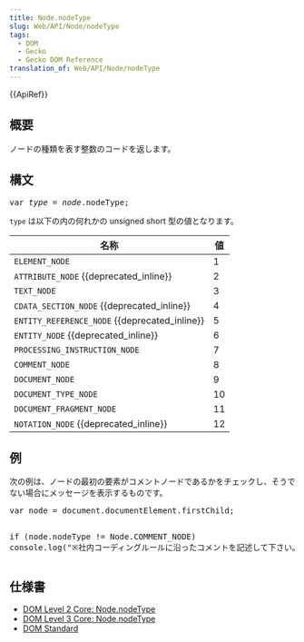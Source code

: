 ```yaml
---
title: Node.nodeType
slug: Web/API/Node/nodeType
tags:
  - DOM
  - Gecko
  - Gecko DOM Reference
translation_of: Web/API/Node/nodeType
---
```

<div>
 {{ApiRef}}</div>
<h2 id="Summary" name="Summary">概要</h2>
<p>ノードの種類を表す整数のコードを返します。</p>
<h2 id="Syntax" name="Syntax">構文</h2>
<pre class="syntaxbox">var <var>type</var> = <var>node</var>.nodeType;
</pre>
<p><code>type</code> は以下の内の何れかの unsigned short 型の値となります。</p>
<table>
 <thead>
  <tr>
   <th scope="col">名称</th>
   <th scope="col">値</th>
  </tr>
 </thead>
 <tbody>
  <tr>
   <td><code>ELEMENT_NODE</code></td>
   <td>1</td>
  </tr>
  <tr>
   <td><code>ATTRIBUTE_NODE</code> {{deprecated_inline}}</td>
   <td>2</td>
  </tr>
  <tr>
   <td><code>TEXT_NODE</code></td>
   <td>3</td>
  </tr>
  <tr>
   <td><code>CDATA_SECTION_NODE</code> {{deprecated_inline}}</td>
   <td>4</td>
  </tr>
  <tr>
   <td><code>ENTITY_REFERENCE_NODE</code> {{deprecated_inline}}</td>
   <td>5</td>
  </tr>
  <tr>
   <td><code>ENTITY_NODE</code> {{deprecated_inline}}</td>
   <td>6</td>
  </tr>
  <tr>
   <td><code>PROCESSING_INSTRUCTION_NODE</code></td>
   <td>7</td>
  </tr>
  <tr>
   <td><code>COMMENT_NODE</code></td>
   <td>8</td>
  </tr>
  <tr>
   <td><code>DOCUMENT_NODE</code></td>
   <td>9</td>
  </tr>
  <tr>
   <td><code>DOCUMENT_TYPE_NODE</code></td>
   <td>10</td>
  </tr>
  <tr>
   <td><code>DOCUMENT_FRAGMENT_NODE</code></td>
   <td>11</td>
  </tr>
  <tr>
   <td><code>NOTATION_NODE</code> {{deprecated_inline}}</td>
   <td>12</td>
  </tr>
 </tbody>
</table>
<h2 id="Example" name="Example">例</h2>
<p>次の例は、ノードの最初の要素がコメントノードであるかをチェックし、そうでない場合にメッセージを表示するものです。</p>
<pre class="brush:js">var node = document.documentElement.firstChild;

if (node.nodeType != Node.COMMENT_NODE)
  console.log("※社内コーディングルールに沿ったコメントを記述して下さい。");
</pre>
<h2 id="Specification" name="Specification">仕様書</h2>
<ul>
 <li><a class="external" href="http://www.w3.org/TR/DOM-Level-2-Core/core.html#ID-111237558">DOM Level 2 Core: Node.nodeType</a></li>
 <li><a class="external" href="http://www.w3.org/TR/DOM-Level-3-Core/core.html#ID-111237558">DOM Level 3 Core: Node.nodeType</a></li>
 <li><a class="external" href="http://dom.spec.whatwg.org/#node">DOM Standard</a></li>
</ul>
